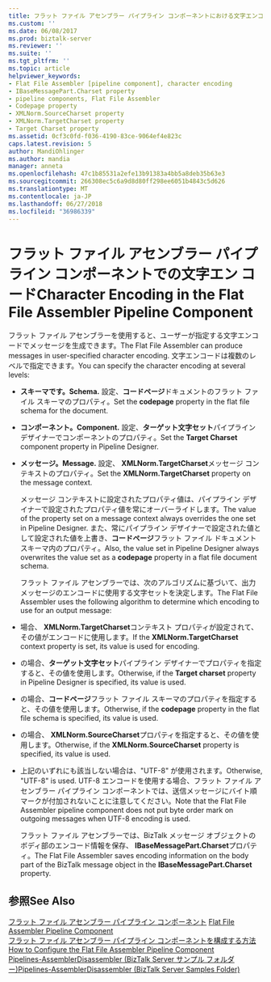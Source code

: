 ```yaml
---
title: フラット ファイル アセンブラー パイプライン コンポーネントにおける文字エンコーディング |Microsoft Docs
ms.custom: ''
ms.date: 06/08/2017
ms.prod: biztalk-server
ms.reviewer: ''
ms.suite: ''
ms.tgt_pltfrm: ''
ms.topic: article
helpviewer_keywords:
- Flat File Assembler [pipeline component], character encoding
- IBaseMessagePart.Charset property
- pipeline components, Flat File Assembler
- Codepage property
- XMLNorm.SourceCharset property
- XMLNorm.TargetCharset property
- Target Charset property
ms.assetid: 0cf3c0fd-f036-4190-83ce-9064ef4e823c
caps.latest.revision: 5
author: MandiOhlinger
ms.author: mandia
manager: anneta
ms.openlocfilehash: 47c1b85531a2efe13b91383a4bb5a8deb35b63e3
ms.sourcegitcommit: 266308ec5c6a9d8d80ff298ee6051b4843c5d626
ms.translationtype: MT
ms.contentlocale: ja-JP
ms.lasthandoff: 06/27/2018
ms.locfileid: "36986339"
---
```

# <a name="character-encoding-in-the-flat-file-assembler-pipeline-component"></a><span data-ttu-id="6e508-102">フラット ファイル アセンブラー パイプライン コンポーネントでの文字エン コード</span><span class="sxs-lookup"><span data-stu-id="6e508-102">Character Encoding in the Flat File Assembler Pipeline Component</span></span>
<span data-ttu-id="6e508-103">フラット ファイル アセンブラーを使用すると、ユーザーが指定する文字エンコードでメッセージを生成できます。</span><span class="sxs-lookup"><span data-stu-id="6e508-103">The Flat File Assembler can produce messages in user-specified character encoding.</span></span> <span data-ttu-id="6e508-104">文字エンコードは複数のレベルで指定できます。</span><span class="sxs-lookup"><span data-stu-id="6e508-104">You can specify the character encoding at several levels:</span></span>  
  
- <span data-ttu-id="6e508-105">**スキーマです。**</span><span class="sxs-lookup"><span data-stu-id="6e508-105">**Schema.**</span></span> <span data-ttu-id="6e508-106">設定、**コードページ**ドキュメントのフラット ファイル スキーマのプロパティ。</span><span class="sxs-lookup"><span data-stu-id="6e508-106">Set the **codepage** property in the flat file schema for the document.</span></span>  
  
- <span data-ttu-id="6e508-107">**コンポーネント。**</span><span class="sxs-lookup"><span data-stu-id="6e508-107">**Component.**</span></span> <span data-ttu-id="6e508-108">設定、**ターゲット文字セット**パイプライン デザイナーでコンポーネントのプロパティ。</span><span class="sxs-lookup"><span data-stu-id="6e508-108">Set the **Target Charset** component property in Pipeline Designer.</span></span>  
  
- <span data-ttu-id="6e508-109">**メッセージ。**</span><span class="sxs-lookup"><span data-stu-id="6e508-109">**Message.**</span></span> <span data-ttu-id="6e508-110">設定、 **XMLNorm.TargetCharset**メッセージ コンテキストのプロパティ。</span><span class="sxs-lookup"><span data-stu-id="6e508-110">Set the **XMLNorm.TargetCharset** property on the message context.</span></span>  
  
  <span data-ttu-id="6e508-111">メッセージ コンテキストに設定されたプロパティ値は、パイプライン デザイナーで設定されたプロパティ値を常にオーバーライドします。</span><span class="sxs-lookup"><span data-stu-id="6e508-111">The value of the property set on a message context always overrides the one set in Pipeline Designer.</span></span> <span data-ttu-id="6e508-112">また、常にパイプライン デザイナーで設定された値として設定された値を上書き、**コードページ**フラット ファイル ドキュメント スキーマ内のプロパティ。</span><span class="sxs-lookup"><span data-stu-id="6e508-112">Also, the value set in Pipeline Designer always overwrites the value set as a **codepage** property in a flat file document schema.</span></span>  
  
  <span data-ttu-id="6e508-113">フラット ファイル アセンブラーでは、次のアルゴリズムに基づいて、出力メッセージのエンコードに使用する文字セットを決定します。</span><span class="sxs-lookup"><span data-stu-id="6e508-113">The Flat File Assembler uses the following algorithm to determine which encoding to use for an output message:</span></span>  
  
- <span data-ttu-id="6e508-114">場合、 **XMLNorm.TargetCharset**コンテキスト プロパティが設定されて、その値がエンコードに使用します。</span><span class="sxs-lookup"><span data-stu-id="6e508-114">If the **XMLNorm.TargetCharset** context property is set, its value is used for encoding.</span></span>  
  
- <span data-ttu-id="6e508-115">の場合、**ターゲット文字セット**パイプライン デザイナーでプロパティを指定すると、その値を使用します。</span><span class="sxs-lookup"><span data-stu-id="6e508-115">Otherwise, if the **Target charset** property in Pipeline Designer is specified, its value is used.</span></span>  
  
- <span data-ttu-id="6e508-116">の場合、**コードページ**フラット ファイル スキーマのプロパティを指定すると、その値を使用します。</span><span class="sxs-lookup"><span data-stu-id="6e508-116">Otherwise, if the **codepage** property in the flat file schema is specified, its value is used.</span></span>  
  
- <span data-ttu-id="6e508-117">の場合、 **XMLNorm.SourceCharset**プロパティを指定すると、その値を使用します。</span><span class="sxs-lookup"><span data-stu-id="6e508-117">Otherwise, if the **XMLNorm.SourceCharset** property is specified, its value is used.</span></span>  
  
- <span data-ttu-id="6e508-118">上記のいずれにも該当しない場合は、"UTF-8" が使用されます。</span><span class="sxs-lookup"><span data-stu-id="6e508-118">Otherwise, "UTF-8" is used.</span></span> <span data-ttu-id="6e508-119">UTF-8 エンコードを使用する場合、フラット ファイル アセンブラー パイプライン コンポーネントでは、送信メッセージにバイト順マークが付加されないことに注意してください。</span><span class="sxs-lookup"><span data-stu-id="6e508-119">Note that the Flat File Assembler pipeline component does not put byte order mark on outgoing messages when UTF-8 encoding is used.</span></span>  
  
  <span data-ttu-id="6e508-120">フラット ファイル アセンブラーでは、BizTalk メッセージ オブジェクトのボディ部のエンコード情報を保存、 **IBaseMessagePart.Charset**プロパティ。</span><span class="sxs-lookup"><span data-stu-id="6e508-120">The Flat File Assembler saves encoding information on the body part of the BizTalk message object in the **IBaseMessagePart.Charset** property.</span></span>  
  
## <a name="see-also"></a><span data-ttu-id="6e508-121">参照</span><span class="sxs-lookup"><span data-stu-id="6e508-121">See Also</span></span>  
 <span data-ttu-id="6e508-122">[フラット ファイル アセンブラー パイプライン コンポーネント](../core/flat-file-assembler-pipeline-component.md) </span><span class="sxs-lookup"><span data-stu-id="6e508-122">[Flat File Assembler Pipeline Component](../core/flat-file-assembler-pipeline-component.md) </span></span>  
 <span data-ttu-id="6e508-123">[フラット ファイル アセンブラー パイプライン コンポーネントを構成する方法](../core/how-to-configure-the-flat-file-assembler-pipeline-component.md) </span><span class="sxs-lookup"><span data-stu-id="6e508-123">[How to Configure the Flat File Assembler Pipeline Component](../core/how-to-configure-the-flat-file-assembler-pipeline-component.md) </span></span>  
 [<span data-ttu-id="6e508-124">Pipelines-AssemblerDisassembler (BizTalk Server サンプル フォルダー)</span><span class="sxs-lookup"><span data-stu-id="6e508-124">Pipelines-AssemblerDisassembler (BizTalk Server Samples Folder)</span></span>](../core/pipelines-assemblerdisassembler-biztalk-server-samples-folder.md)